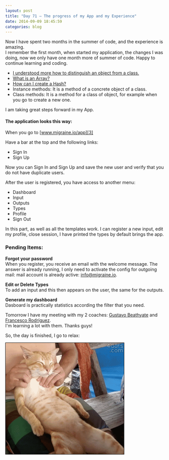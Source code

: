 ```yaml
---
layout: post
title: "Day 71 – The progress of my App and my Experience"
date: 2014-09-09 18:45:59
categories: blog
---
```


Now I have spent two months in the summer of code, and the experience is amazing.  
I remember the first month, when started my application, the changes I was doing, now we only have one month more of summer of code. Happy to continue learning and coding.

- [I understood more how to distinguish an object from a class.][1]
- [What is an Array?][1]  
- [How can I create a Hash?][2]  
-  Instance methods: It is a method of a concrete object of a class.
-  Class methods: It is a method for a class of object, for example when you go to create a new one.

I am taking great steps forward in my App.

#### The application looks this way:

When you go to [www.migraine.io/app][3]

Have a bar at the top and the following links:

- Sign In
- Sign Up  

Now you can Sign In and Sign Up and save the new user and verify that you do not have duplicate users.

After the user is registered, you have access to another menu:

- Dashboard
- Input
- Outputs
- Types
- Profile
- Sign Out

In this part, as well as all the templates work. I can register a new input, edit my profile, close session, I have printed the types by default brings the app.

### Pending Items:
**Forgot your password**  
When you register, you receive an email with the welcome message. The answer is already running, I only need to activate the config for outgoing mail: mail account is already active: info@migraine.io.  

**Edit or Delete Types**  
To add an input and this then appears on the user, the same for the outputs.  

**Generate my dashboard**  
Dasboard is practically statistics according the filter that you need.

Tomorrow I have my meeting with my 2 coaches: [Gustavo Beathyate][4] and [Francesco Rodríguez][5].  
I'm learning a lot with them. Thanks guys!

So, the day is finished, I go to relax:

![Relax](/images/cat_relax.gif)

[1]: http://www.migraine.io/blog/2014/day-2.html
[2]: http://www.migraine.io/blog/2014/day-32.html
[3]: https://github.com/migraine-io/migraine-app
[4]: https://github.com/goddamnhippie
[5]: https://github.com/frodsan
